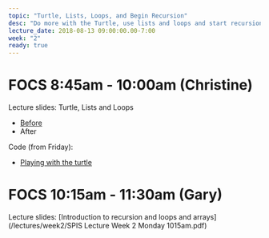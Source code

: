 ```yaml
---
topic: "Turtle, Lists, Loops, and Begin Recursion"
desc: "Do more with the Turtle, use lists and loops and start recursion"
lecture_date: 2018-08-13 09:00:00.00-7:00
week: "2"
ready: true
---
```


# FOCS 8:45am - 10:00am (Christine)

Lecture slides: Turtle, Lists and Loops
* [Before](/lectures/week2/W2Mon845_TurtleListsLoops.pdf)
* After

Code (from Friday):
* [Playing with the turtle](/lectures/week1/turtleFun.py)



# FOCS 10:15am - 11:30am (Gary)

Lecture slides: [Introduction to recursion and loops and arrays](/lectures/week2/SPIS Lecture Week 2 Monday 1015am.pdf)


